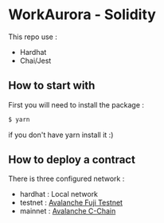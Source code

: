 # WorkAurora - Solidity

This repo use :

- Hardhat
- Chai/Jest

## How to start with

First you will need to install the package :

```bash
$ yarn
```

if you don't have yarn install it :)

## How to deploy a contract

There is three configured network :

- hardhat : Local network
- testnet : [Avalanche Fuji Testnet](https://chainlist.org/chain/43113)
- mainnet : [Avalanche C-Chain](https://chainlist.org/chain/43114)
